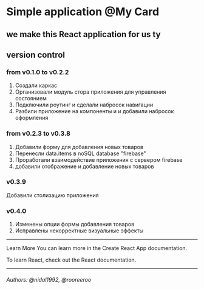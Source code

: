 # Simple application @My Card 
## we make this React application for us ty
## version control
 
### from v0.1.0 to v0.2.2
1. Создали каркас 
2. Организовали модуль стора приложения для управления состоянием
3. Подключили роутинг и сделали набросок навигации
4. Разбили приложение на компоненты и и добавили набросок оформления

### from v0.2.3 to v0.3.8
1. Добавили форму для добавления новых товаров
2. Перенесли data.items в noSQL database "firebase"
3. Проработали взаимодействие приложения с сервером firebase 
4. добавили отображение и добавление новых товаров

### v0.3.9
Добавили столизацию приложения

### v0.4.0 
1. Изменены опции формы добавления товаров
2. Исправлены некорректные визуальные эффекты 


___
Learn More
You can learn more in the Create React App documentation.

To learn React, check out the React documentation.
___
###### Authors: @nidal1992, @rooreeroo
